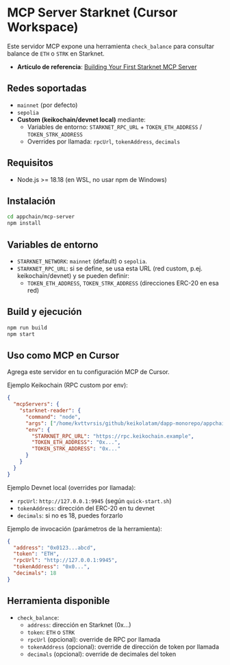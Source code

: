 # MCP Server Starknet (Cursor Workspace)

Este servidor MCP expone una herramienta `check_balance` para consultar balance de `ETH` o `STRK` en Starknet.

- **Artículo de referencia**: [Building Your First Starknet MCP Server](https://www.nethermind.io/blog/building-your-first-starknet-mcp-server)

## Redes soportadas
- `mainnet` (por defecto)
- `sepolia`
- **Custom (keikochain/devnet local)** mediante:
  - Variables de entorno: `STARKNET_RPC_URL` + `TOKEN_ETH_ADDRESS` / `TOKEN_STRK_ADDRESS`
  - Overrides por llamada: `rpcUrl`, `tokenAddress`, `decimals`

## Requisitos
- Node.js >= 18.18 (en WSL, no usar npm de Windows)

## Instalación

```bash
cd appchain/mcp-server
npm install
```

## Variables de entorno
- `STARKNET_NETWORK`: `mainnet` (default) o `sepolia`.
- `STARKNET_RPC_URL`: si se define, se usa esta URL (red custom, p.ej. keikochain/devnet) y se pueden definir:
  - `TOKEN_ETH_ADDRESS`, `TOKEN_STRK_ADDRESS` (direcciones ERC-20 en esa red)

## Build y ejecución

```bash
npm run build
npm start
```

## Uso como MCP en Cursor
Agrega este servidor en tu configuración MCP de Cursor.

Ejemplo Keikochain (RPC custom por env):
```json
{
  "mcpServers": {
    "starknet-reader": {
      "command": "node",
      "args": ["/home/kvttvrsis/github/keikolatam/dapp-monorepo/appchain/mcp-server/dist/index.js"],
      "env": {
        "STARKNET_RPC_URL": "https://rpc.keikochain.example",
        "TOKEN_ETH_ADDRESS": "0x...",
        "TOKEN_STRK_ADDRESS": "0x..."
      }
    }
  }
}
```

Ejemplo Devnet local (overrides por llamada):
- `rpcUrl`: `http://127.0.0.1:9945` (según `quick-start.sh`)
- `tokenAddress`: dirección del ERC-20 en tu devnet
- `decimals`: si no es 18, puedes forzarlo

Ejemplo de invocación (parámetros de la herramienta):
```json
{
  "address": "0x0123...abcd",
  "token": "ETH",
  "rpcUrl": "http://127.0.0.1:9945",
  "tokenAddress": "0x0...",
  "decimals": 18
}
```

## Herramienta disponible
- `check_balance`:
  - `address`: dirección en Starknet (0x...)
  - `token`: `ETH` o `STRK`
  - `rpcUrl` (opcional): override de RPC por llamada
  - `tokenAddress` (opcional): override de dirección de token por llamada
  - `decimals` (opcional): override de decimales del token
